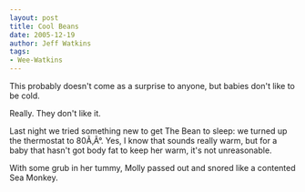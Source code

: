 ```yaml
---
layout: post
title: Cool Beans
date: 2005-12-19
author: Jeff Watkins
tags:
- Wee-Watkins
---
```


This probably doesn't come as a surprise to anyone, but babies don't like to be cold.

Really. They don't like it.

Last night we tried something new to get The Bean to sleep: we turned up the thermostat to 80Ã‚Â°. Yes, I know that sounds really warm, but for a baby that hasn't got body fat to keep her warm, it's not unreasonable.

With some grub in her tummy, Molly passed out and snored like a contented Sea Monkey.